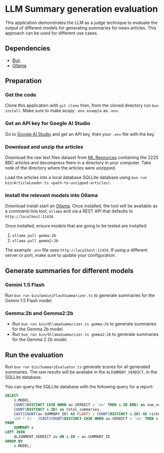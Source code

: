 # LLM Summary generation evaluation

This application demonstrates the LLM as a judge technique to evaluate the output of different
models for generating summaries for news articles. This approach can be used for different use
cases.

## Dependencies
 - [Bun][2]
 - [Ollama][3]

## Preparation

### Get the code
Clone this application with `git clone` then, from the cloned directory run `bun install`.
Make sure to make acopy `.env.example` as `.env`.

### Get an API key for Google AI Studio
Go to [Google AI Studio][4] and get an API key, then your `.env` file with the key.

### Download and unzip the articles
Download the raw text files dataset from [ML Resources][1] containing the 2225 BBC articles and
decompress them in a directory in your computer. Take note of the directory where the articles were
unzipped.

Load the articles into a local database SQLLite database using
`bun run bin/ArticleLoader.ts <path-to-unzipped-articles)`.

### Install the relevant models into Ollama
Download install start an [Ollama][3]. Once installed, the tool will be available as a command-line
tool, `ollama` and via a REST API that defaults to `http://localhost:11434`.

Once installed, ensure models that are going to be tested are installed:
 1. `ollama pull gemma:2b`
 2. `ollama pull gemma2:2b`

The example `.env` file uses `http://localhost:11434`. If using a different server or port, make
sure to update your configuration.

## Generate summaries for different models

### Gemini 1.5 Flash
Run `bun run bin/GeminiFlashSummarizer.ts` to generate summaries for the Gemini 1.5 Flash model.

### Gemma:2b and Gemma2:2b
 - Run `bun run bin/OllamaSummarizer.ts gemma:2b` to generate summaries for the Gemma 2b model.
 - Run `bun run bin/OllamaSummarizer.ts gemma2:2b` to generate summaries for the Gemma 2 2b model.

## Run the evaluation
Run `bun run bin/SummaryEvaluator.ts` generate scores for all generated summaries. The raw results
will be availabe in the `ALIGNMENT_VERDICT`, in the SQLLite database.

You can query the SQLLite database with the following query for a report:

```sql
SELECT 
    s.MODEL, 
    COUNT(DISTINCT CASE WHEN av.VERDICT = 'no' THEN s.ID END) as num_no_verdicts, 
    COUNT(DISTINCT s.ID) as total_summaries,
    CAST(COUNT(av.SUMMARY_ID) AS FLOAT) / COUNT(DISTINCT s.ID) AS richenss,
    100 * (1 - (CAST(COUNT(DISTINCT CASE WHEN av.VERDICT = 'no' THEN s.ID END) as FLOAT)/CAST(COUNT(DISTINCT s.ID) as FLOAT))) AS alignment
FROM 
    SUMMARY s
LEFT JOIN 
    ALIGNMENT_VERDICT av ON s.ID = av.SUMMARY_ID
GROUP BY 
    s.MODEL;
```

[1]: http://mlg.ucd.ie/datasets/bbc.html
[2]: https://bun.sh/
[3]: https://ollama.com/
[4]: https://aistudio.google.com/
